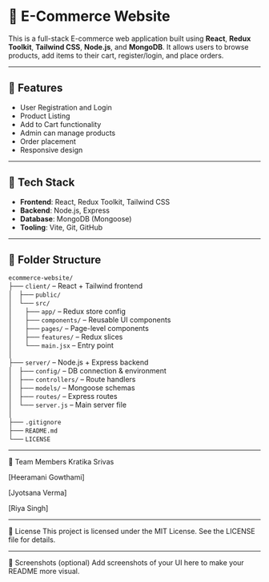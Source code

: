 # 🛒 E-Commerce Website

This is a full-stack E-commerce web application built using **React**, **Redux Toolkit**, **Tailwind CSS**, **Node.js**, and **MongoDB**. It allows users to browse products, add items to their cart, register/login, and place orders.

---

## 📌 Features

- User Registration and Login
- Product Listing
- Add to Cart functionality
- Admin can manage products
- Order placement
- Responsive design

---

## 🧰 Tech Stack

- **Frontend**: React, Redux Toolkit, Tailwind CSS
- **Backend**: Node.js, Express
- **Database**: MongoDB (Mongoose)
- **Tooling**: Vite, Git, GitHub

---
## 📁 Folder Structure

`ecommerce-website/`  
├── `client/` – React + Tailwind frontend  
│   ├── `public/`  
│   └── `src/`  
│      ├── `app/` – Redux store config  
│      ├── `components/` – Reusable UI components  
│      ├── `pages/` – Page-level components  
│      ├── `features/` – Redux slices  
│      └── `main.jsx` – Entry point  
│  
├── `server/` – Node.js + Express backend  
│   ├── `config/` – DB connection & environment  
│   ├── `controllers/` – Route handlers  
│   ├── `models/` – Mongoose schemas  
│   ├── `routes/` – Express routes  
│   └── `server.js` – Main server file  
│  
├── `.gitignore`  
├── `README.md`  
└── `LICENSE`

---

👥 Team Members
Kratika Srivas

[Heeramani Gowthami]

[Jyotsana Verma]

[Riya Singh]

---
📄 License
This project is licensed under the MIT License.
See the LICENSE file for details.

---
📸 Screenshots (optional)
Add screenshots of your UI here to make your README more visual.







